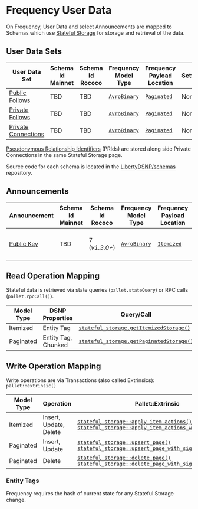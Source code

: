 # Frequency User Data

On Frequency, User Data and select Announcements are mapped to Schemas which use [Stateful Storage](https://libertydsnp.github.io/frequency/pallet_stateful_storage/index.html) for storage and retrieval of the data.

## User Data Sets

| User Data Set | Schema Id Mainnet | Schema Id Rococo | Frequency Model Type | Frequency Payload Location | Settings |
| --- | --- | --- | --- | --- | --- |
| [Public Follows](../DSNP/Graph.md#public-follows) | TBD | TBD | [`AvroBinary`](https://libertydsnp.github.io/frequency/common_primitives/schema/enum.ModelType.html#variant.AvroBinary) | [`Paginated`](https://libertydsnp.github.io/frequency/common_primitives/schema/enum.PayloadLocation.html#variant.Paginated) | None |
| [Private Follows](../DSNP/Graph.md#private-follows) | TBD | TBD | [`AvroBinary`](https://libertydsnp.github.io/frequency/common_primitives/schema/enum.ModelType.html#variant.AvroBinary) | [`Paginated`](https://libertydsnp.github.io/frequency/common_primitives/schema/enum.PayloadLocation.html#variant.Paginated) | None |
| [Private Connections](../DSNP/Graph.md#private-connections) | TBD | TBD | [`AvroBinary`](https://libertydsnp.github.io/frequency/common_primitives/schema/enum.ModelType.html#variant.AvroBinary) | [`Paginated`](https://libertydsnp.github.io/frequency/common_primitives/schema/enum.PayloadLocation.html#variant.Paginated) | None |

[Pseudonymous Relationship Identifiers](./../DSNP/Graph.md#pseudonymous-relationship-identifiers) (PRIds) are stored along side Private Connections in the same Stateful Storage page.

Source code for each schema is located in the [LibertyDSNP/schemas](https://github.com/LibertyDSNP/schemas) repository.

## Announcements

| Announcement | Schema Id Mainnet | Schema Id Rococo | Frequency Model Type | Frequency Payload Location | Settings |
| --- | --- | --- | --- | --- | --- |
| [Public Key](../DSNP/Types/PublicKey.md) | TBD | 7 (_v1.3.0+_) | [`AvroBinary`](https://libertydsnp.github.io/frequency/common_primitives/schema/enum.ModelType.html#variant.AvroBinary) | [`Itemized`](https://libertydsnp.github.io/frequency/common_primitives/schema/enum.PayloadLocation.html#variant.Itemized) | [Append Only](https://libertydsnp.github.io/frequency/common_primitives/schema/enum.SchemaSetting.html#variant.AppendOnly), [Signature Required](https://libertydsnp.github.io/frequency/common_primitives/schema/enum.SchemaSetting.html#variant.SignatureRequired) |


## Read Operation Mapping

Stateful data is retrieved via state queries (`pallet.stateQuery`) or RPC calls (`pallet.rpcCall()`).

| Model Type | DSNP Properties | Query/Call |
| --- | --- | --- |
| Itemized | Entity Tag | [`stateful_storage.getItemizedStorage()`](https://libertydsnp.github.io/frequency/pallet_stateful_storage_rpc/trait.StatefulStorageApiClient.html#method.get_itemized_storage) |
| Paginated | Entity Tag, Chunked | [`stateful_storage.getPaginatedStorage()`](https://libertydsnp.github.io/frequency/pallet_stateful_storage_rpc/trait.StatefulStorageApiClient.html#method.get_paginated_storage) |

## Write Operation Mapping

Write operations are via Transactions (also called Extrinsics): `pallet::extrinsic()`

| Model Type | Operation | Pallet::Extrinsic |
| --- | --- | --- |
| Itemized | Insert, Update, Delete | [`stateful_storage::apply_item_actions()`](https://libertydsnp.github.io/frequency/pallet_stateful_storage/pallet/enum.Call.html#variant.apply_item_actions)<br/>[`stateful_storage::apply_item_actions_with_signature()`](https://libertydsnp.github.io/frequency/pallet_stateful_storage/pallet/enum.Call.html#variant.apply_item_actions_with_signature) |
| Paginated | Insert, Update | [`stateful_storage::upsert_page()`](https://libertydsnp.github.io/frequency/pallet_stateful_storage/pallet/enum.Call.html#variant.upsert_page)<br/>[`stateful_storage::upsert_page_with_signature()`](https://libertydsnp.github.io/frequency/pallet_stateful_storage/pallet/enum.Call.html#variant.upsert_page_with_signature) |
| Paginated | Delete | [`stateful_storage::delete_page()`](https://libertydsnp.github.io/frequency/pallet_stateful_storage/pallet/enum.Call.html#variant.delete_page)<br/>[`stateful_storage::delete_page_with_signature()`](https://libertydsnp.github.io/frequency/pallet_stateful_storage/pallet/enum.Call.html#variant.delete_page_with_signature) |


### Entity Tags

Frequency requires the hash of current state for any Stateful Storage change.
